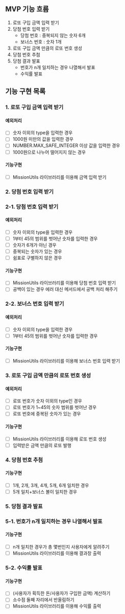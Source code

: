 ## MVP 기능 흐름

1.  로또 구입 금액 입력 받기
2.  당첨 번호 입력 받기
    - 당첨 번호 : 중복되지 않는 숫자 6개
    - 보너스 번호 : 숫자 1개
3.  로또 구입 금액 만큼의 로또 번호 생성
4.  당첨 번호 추첨
5.  당첨 결과 발표
    - 번호가 n개 일치하는 경우 나열해서 발표
    - 수익률 발표

## 기능 구현 목록

### 1. 로또 구입 금액 입력 받기

#### 예외처리

- [ ] 숫자 이외의 type을 입력한 경우
- [ ] 1000원 미만의 값을 입력한 경우
- [ ] NUMBER.MAX_SAFE_INTEGER 이상 값을 입력한 경우
- [ ] 1000원으로 나누어 떨어지지 않는 경우

#### 기능구현

- [ ] MissionUtils 라이브러리를 이용해 금액 입력 받기

### 2. 당첨 번호 입력 받기

### 2-1. 당첨 번호 입력 받기

#### 예외처리

- [ ] 숫자 이외의 type을 입력한 경우
- [ ] 1부터 45의 범위를 벗어난 숫자를 입력한 경우
- [ ] 숫자가 6개가 아닌 경우
- [ ] 중복되는 숫자가 있는 경우
- [ ] 쉼표로 구별하지 않은 경우

#### 기능구현

- [ ] MissionUtils 라이브러리를 이용해 당첨 번호 입력 받기
- [ ] 공백이 있는 경우 에러 대신 메서드에서 공백 처리 해주기

### 2-2. 보너스 번호 입력 받기

#### 예외처리

- [ ] 숫자 이외의 type을 입력한 경우
- [ ] 1부터 45의 범위를 벗어난 숫자를 입력한 경우

#### 기능구현

- [ ] MissionUtils 라이브러리를 이용해 보너스 번호 입력 받기

### 3. 로또 구입 금액 만큼의 로또 번호 생성

#### 예외처리

- [ ] 로또 번호가 숫자 이외의 type인 경우
- [ ] 로또 번호가 1~45의 숫자 범위를 벗어난 경우
- [ ] 로또 번호에 중복된 숫자가 있는 경우

#### 기능구현

- [ ] MissionUtils 라이브러리를 이용해 로또 번호 생성
- [ ] 입력받은 금액 만큼의 로또 발행

### 4. 당첨 번호 추첨

#### 기능구현

- [ ] 1개, 2개, 3개, 4개, 5개, 6개 일치한 경우
- [ ] 5개 일치+보너스 볼이 일치한 경우

### 5. 당첨 결과 발표

### 5-1. 번호가 n개 일치하는 경우 나열해서 발표

#### 기능구현

- [ ] n개 일치한 경우가 총 몇번인지 사용자에게 알려주기
- [ ] MissionUtils 라이브러리를 이용해 결과창 출력

### 5-2. 수익률 발표

#### 기능구현

- [ ] (사용자가 획득한 돈/사용자가 구입한 금액) 계산하기
- [ ] 소수점 둘째 자리에서 반올림하기
- [ ] MissionUtils 라이브러리를 이용해 수익률 출력
